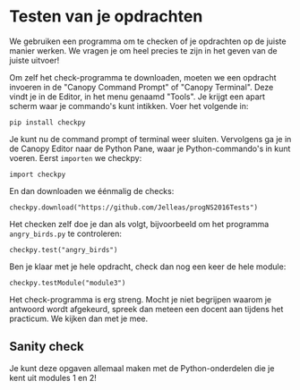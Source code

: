 # Testen van je opdrachten

We gebruiken een programma om te checken of je opdrachten op de juiste manier werken. We vragen je om heel precies te zijn in het geven van de juiste uitvoer!

Om zelf het check-programma te downloaden, moeten we een opdracht invoeren in de "Canopy Command Prompt" of "Canopy Terminal". Deze vindt je in de Editor, in het menu genaamd "Tools". Je krijgt een apart scherm waar je commando's kunt intikken. Voer het volgende in:

	pip install checkpy

Je kunt nu de command prompt of terminal weer sluiten. Vervolgens ga je in de Canopy Editor naar de Python Pane, waar je Python-commando's in kunt voeren. Eerst `importen` we checkpy:

	import checkpy

En dan downloaden we éénmalig de checks:

	checkpy.download("https://github.com/Jelleas/progNS2016Tests")

Het checken zelf doe je dan als volgt, bijvoorbeeld om het programma `angry_birds.py` te controleren:

	checkpy.test("angry_birds")

Ben je klaar met je hele opdracht, check dan nog een keer de hele module:

	checkpy.testModule("module3")

Het check-programma is erg streng. Mocht je niet begrijpen waarom je antwoord wordt afgekeurd, spreek dan meteen een docent aan tijdens het practicum. We kijken dan met je mee.

## Sanity check

Je kunt deze opgaven allemaal maken met de Python-onderdelen die je kent uit modules 1 en 2!

